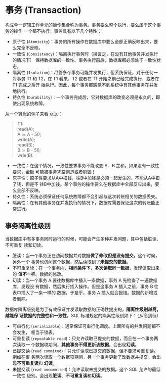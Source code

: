 # 事务 (Transaction)

构成单一逻辑工作单元的操作集合称为事务。事务要么整个执行，要么属于这个事务的操作
一个都不执行。事务具有以下几个特性：

* 原子性 (`Atomicity`)：事务的所有操作在数据库中要么全部正确反映出来，要么完全不反映。
* 一致性 (`Consistency`)：隔离执行事务时（换言之，在没有其他事务并发执行的情况下）
  保持数据库的一致性。事务执行前后，数据库都必须处于一致性状态。
* 隔离性 (`Isolation`)：尽管多个事务可能并发执行，但系统保证，对于任何一对事务
  T1 和 T2，在 T1 看来，T2 或者在 T1 开始之前已经完成执行，或者在 T1 完成之后开
  始执行。因此，每个事务都感觉不到系统中有其他事务在并发地执行。
* 持久性 (`Durability`)：一个事务完成后，它对数据库的改变必须是永久的，即使出现系统故障。

从一个转账的例子来看 `ACID`：

> T1:<br>
> read(A);<br>
> A := A - 50;<br>
> write(A);<br>
> read(B);<br>
> B := B - 50;<br>
> wrie(B).<br>

* 一致性：在这个情况，一致性要求事务不能改变 A、B 之和。如果没有一致性要求，金额
  可能被事务凭空创造或者销毁！
* 原子性：原子性要求从A中扣钱、往B中加钱是必须一起发生的，不能从A中扣了钱，但是不
  往B中加钱。某个事务的操作要么在数据库中全部反应出来，要么全部不反映。
* 持久性：系统必须保证任何系统故障都不会引起与这次转账相关的数据丢失。
* 隔离性：在有其他事务在并发执行的情况下，数据库需要保证这次的转账能正常进行。

## 事务隔离性级别

当数据库中有多事务同时运行的时候，可能会产生多种并发问题，其中包括脏读、不可重复
读和幻读。

* 脏读：当一个事务正在访问数据并对数据**做了修改但是没有提交**，这个时候，另外一个
  事务也访问这个数据，然后读取到了**未提交的数据**。
* 不可重复读：在一个事务内，**相同条件下**，**多次读取同一数据**，发现读取出来的
  **值不一样**。数据的修改。
* 幻读：当一个事务 A 要往数据库中插入一条数据，事务 A 先检查了一遍数据库，发现没
  有数据，然后执行插入操作。但是这事务 A 插入之前，事务 B 往表中插入了一条一样的
  数据，于是乎，事务 A 插入就会报错。数据的新增或者删除。

数据库隔离级别是为了有效保证并发读取数据的正确性提出的，**隔离性级别越高，越能保
证数据的完整性和一致性**。SQL 标准规定的隔离性级别如下：（从高到低）

* 可串行化 (`serializable`)：通常保证可串行化调度。上面所有的并发问题都不会发生，
  相当于锁表。
* 可重复读 (`repeatable read`)：只允许读取已提交的数据，而且在一个事务两次读取一
  个数据项期间，**其他事务不得更新该数据**。会出现**幻读**。
* 已提交读 (`read commited`)：只允许读取已提交的数据，但不要求可重复读。例如在事
  务两次读取一个数据项期间，另一个事务更新了改数据并提交。会出现**不可重复读**和
  **幻读**。
* 未提交读 (`read uncommited`)：允许读取未提交的数据。这个 SQL 允许的最低一致性
  级别。会出现**脏读**、**不可重复读**和**幻读**。
